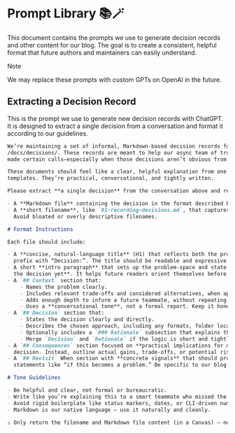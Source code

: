 # Prompt Library 📚🪄

This document contains the prompts we use to generate decision records and other content for our blog. The goal is to
create a consistent, helpful format that future authors and maintainers can easily understand.

> [!NOTE]
> We may replace these prompts with custom GPTs on OpenAI in the future.

## Extracting a Decision Record

This is the prompt we use to generate new decision records with ChatGPT. It is designed to extract a single decision
from a conversation and format it according to our guidelines.

```markdown
We’re maintaining a set of informal, Markdown-based decision records for our Hugo blog project, stored under
/docs/decisions/. These records are meant to help our async team of trusted, tech-savvy authors understand **why** we
made certain calls—especially when those decisions aren’t obvious from the repo itself.

These documents should feel like a clear, helpful explanation from one teammate to another—not like bureaucratic
templates. They’re practical, conversational, and tightly written.

Please extract **a single decision** from the conversation above and return the following:

- A **Markdown file** containing the decision in the format described below.
- A **short filename**, like `01-recording-decisions.md`, that captures the essence of the decision in just a few words.
  Avoid bloated or overly descriptive filenames.

# Format Instructions

Each file should include:

- A **concise, natural-language title** (H1) that reflects both the problem-space and the chosen approach. Do **not**
  prefix with “Decision:”. The title should be readable and expressive on its own.
- A short **intro paragraph** that sets up the problem-space and state of mind behind the decision, **without stating
  the decision yet**. It helps future readers orient themselves before diving into details.
- A `## Context` section that:
    - Names the problem clearly.
    - Includes relevant trade-offs and considered alternatives, when applicable.
    - Adds enough depth to inform a future teammate, without repeating anything or introducing bloat.
    - Uses a **conversational tone**, not a formal report. Keep it honest and grounded in our actual workflow.
- A `## Decision` section that:
    - States the decision clearly and directly.
    - Describes the chosen approach, including any formats, folder locations, or expectations.
    - Optionally includes a `### Rationale` subsection that explains the reasoning and rejected paths.
    - Merge `Decision` and `Rationale` if the logic is short and tightly connected.
- A `## Consequences` section focused on **practical implications for maintainers or authors**. Do not just restate the
  decision. Instead, outline actual gains, trade-offs, or potential risks to look out for.
- A `## Revisit` When section with **concrete signals** that should prompt re-evaluation. Avoid obvious or generic
  statements like “if this becomes a problem.” Be specific to our blog’s needs and workflow.

# Tone Guidelines

- Be helpful and clear, not formal or bureaucratic.
- Write like you’re explaining this to a smart teammate who missed the meeting.
- Avoid rigid boilerplate like status markers, dates, or CLI-driven numbering schemes.
- Markdown is our native language — use it naturally and cleanly.

⚠️ Only return the filename and Markdown file content (in a Canvas) — nothing else.
```
